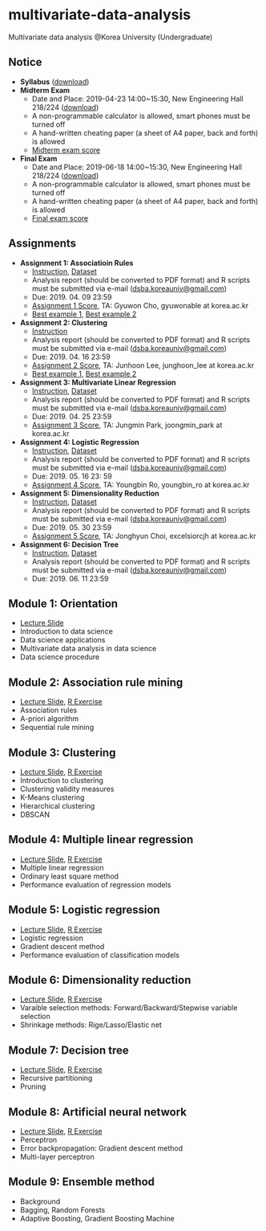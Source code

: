 # multivariate-data-analysis
Multivariate data analysis @Korea University (Undergraduate)

## Notice 
* **Syllabus** ([download](https://github.com/pilsung-kang/multivariate-data-analysis/blob/master/2019_1_Multivariate%20Data%20Analysis.pdf))
* **Midterm Exam**
  * Date and Place: 2019-04-23 14:00~15:30, New Engineering Hall 218/224 ([download](https://www.dropbox.com/s/j1k2qyzy5cmhz3c/2019_%EB%8B%A4%EB%B3%80%EB%9F%89%EB%B6%84%EC%84%9D_%EC%A4%91%EA%B0%84%EA%B3%A0%EC%82%AC%20%EC%9E%A5%EC%86%8C.xlsx?dl=0))
  * A non-programmable calculator is allowed, smart phones must be turned off
  * A hand-written cheating paper (a sheet of A4 paper, back and forth) is allowed
  * [Midterm exam score](https://www.dropbox.com/s/xu1918037usmqki/2019_%EB%8B%A4%EB%B3%80%EB%9F%89%EB%B6%84%EC%84%9D_%EC%A4%91%EA%B0%84%EA%B3%A0%EC%82%AC_%EC%B1%84%EC%A0%90%EA%B2%B0%EA%B3%BC_%EB%B0%B0%ED%8F%AC%EC%9A%A9.xlsx?dl=0)
* **Final Exam**
  * Date and Place: 2019-06-18 14:00~15:30, New Engineering Hall 218/224 ([download](https://www.dropbox.com/s/j1k2qyzy5cmhz3c/2019_%EB%8B%A4%EB%B3%80%EB%9F%89%EB%B6%84%EC%84%9D_%EA%B8%B0%EB%A7%90%EA%B3%A0%EC%82%AC%20%EC%9E%A5%EC%86%8C.xlsx?dl=0))
  * A non-programmable calculator is allowed, smart phones must be turned off
  * A hand-written cheating paper (a sheet of A4 paper, back and forth) is allowed
  * [Final exam score](https://www.dropbox.com/s/t65lbvfcvpvlnrk/2019_%EB%8B%A4%EB%B3%80%EB%9F%89%EB%B6%84%EC%84%9D_%EA%B8%B0%EB%A7%90%EA%B3%A0%EC%82%AC_%EC%B1%84%EC%A0%90%EA%B2%B0%EA%B3%BC.xlsx?dl=0)

## Assignments 
* **Assignment 1: Associatioin Rules**
  * [Instruction](https://www.dropbox.com/s/4y9sysr9bb9th6r/Assignment%201.pdf?dl=0), [Dataset](https://www.dropbox.com/s/hsnzpwwm7kbqd69/big_student_clear_third_version.zip?dl=0)
  * Analysis report (should be converted to PDF format) and R scripts must be submitted via e-mail (dsba.koreauniv@gmail.com)
  * Due: 2019. 04. 09 23:59
  * [Assignment 1 Score](https://www.dropbox.com/s/lrlh0f23ydv6upy/2019_%EB%8B%A4%EB%B3%80%EB%9F%89%EB%B6%84%EC%84%9D_%EA%B3%BC%EC%A0%9C%EC%B1%84%EC%A0%90_%EA%B3%BC%EC%A0%9C%201.xlsx?dl=0), TA: Gyuwon Cho, gyuwonable at korea.ac.kr
  * [Best example 1](https://www.dropbox.com/s/w9unpv811agt158/Assignment1_%EA%B9%80%EC%A7%80%EB%82%98.pdf?dl=0), [Best example 2](https://www.dropbox.com/s/9c3yg0ro23c06nf/Assignment1_%EC%86%A1%EA%B3%A0%EC%9D%80.pdf?dl=0)
* **Assignment 2: Clustering**
  * [Instruction](https://www.dropbox.com/s/7yer87ez1jdqww6/Assignment%202.pdf?dl=0)
  * Analysis report (should be converted to PDF format) and R scripts must be submitted via e-mail (dsba.koreauniv@gmail.com)
  * Due: 2019. 04. 16 23:59
  * [Assignment 2 Score](https://www.dropbox.com/s/jh9mutvrtfexmd9/2019_%EB%8B%A4%EB%B3%80%EB%9F%89%EB%B6%84%EC%84%9D_%EA%B3%BC%EC%A0%9C%EC%B1%84%EC%A0%90_%EA%B3%BC%EC%A0%9C2_%EA%B2%8C%EC%8B%9C%EC%9A%A9.xlsx?dl=0), TA: Junhoon Lee, junghoon_lee at korea.ac.kr
  * [Best example 1](https://www.dropbox.com/s/mm7qkhiv3zmibha/Assignment2_%EC%86%A1%EA%B3%A0%EC%9D%80.pdf?dl=0), [Best example 2](https://www.dropbox.com/s/fvipgvtm4pjszcr/Assignment2_%EA%B9%80%EC%A7%80%EB%82%98.pdf?dl=0) 
* **Assignment 3: Multivariate Linear Regression**
  * [Instruction](https://www.dropbox.com/s/lmeaen1ik6y66tt/Assignment%203.pdf?dl=0), [Dataset](https://www.dropbox.com/s/y7cw2kfi4tg8x6l/kc_house_data.csv?dl=0)
  * Analysis report (should be converted to PDF format) and R scripts must be submitted via e-mail (dsba.koreauniv@gmail.com)
  * Due: 2019. 04. 25 23:59
  * [Assignment 3 Score](https://www.dropbox.com/s/tnqxft19eanmd3f/2019_%EB%8B%A4%EB%B3%80%EB%9F%89%EB%B6%84%EC%84%9D_%EA%B3%BC%EC%A0%9C%EC%B1%84%EC%A0%90_%EA%B3%BC%EC%A0%9C3_%EA%B2%8C%EC%8B%9C%EC%9A%A9.xlsx?dl=0), TA: Jungmin Park, joongmin_park at korea.ac.kr
* **Assignment 4: Logistic Regression**
  * [Instruction](https://www.dropbox.com/s/ybm33sa2v21r5wv/Assignment%204.pdf?dl=0), [Dataset](https://www.dropbox.com/s/zcfy0hao60yl2f0/Admission_Predict.csv?dl=0)
  * Analysis report (should be converted to PDF format) and R scripts must be submitted via e-mail (dsba.koreauniv@gmail.com)
  * Due: 2019. 05. 16 23: 59
  * [Assignment 4 Score](https://www.dropbox.com/s/lsufr6reqw1dr4v/2019_%EB%8B%A4%EB%B3%80%EB%9F%89%EB%B6%84%EC%84%9D_%EA%B3%BC%EC%A0%9C%EC%B1%84%EC%A0%90_%EA%B3%BC%EC%A0%9C4_%EA%B2%8C%EC%8B%9C%EC%9A%A9.xlsx?dl=0), TA: Youngbin Ro, youngbin_ro at korea.ac.kr
* **Assignment 5: Dimensionality Reduction**
  * [Instruction](https://www.dropbox.com/s/9l6d3pl0cjd3n07/Assignment%205.pdf?dl=0), [Dataset](https://www.dropbox.com/s/d9anhj6vivbsnrn/Weather_Ankara.csv?dl=0)
  * Analysis report (should be converted to PDF format) and R scripts must be submitted via e-mail (dsba.koreauniv@gmail.com)
  * Due: 2019. 05. 30 23:59
  * [Assignment 5 Score](https://www.dropbox.com/s/b6z8ni9x41n0omd/2019_%EB%8B%A4%EB%B3%80%EB%9F%89%EB%B6%84%EC%84%9D_%EA%B3%BC%EC%A0%9C%EC%B1%84%EC%A0%90_%EA%B3%BC%EC%A0%9C5_%EA%B2%8C%EC%8B%9C%EC%9A%A9.xlsx?dl=0), TA: Jonghyun Choi, excelsiorcjh at korea.ac.kr
* **Assignment 6: Decision Tree**
  * [Instruction](https://www.dropbox.com/s/a2mqmhocnfg1mld/Assignment%206.pdf?dl=0), [Dataset](https://www.dropbox.com/s/bh4xyij28rect3y/heart.csv?dl=0)
  * Analysis report (should be converted to PDF format) and R scripts must be submitted via e-mail (dsba.koreauniv@gmail.com)
  * Due: 2019. 06. 11 23:59

## Module 1: Orientation
* [Lecture Slide](https://github.com/pilsung-kang/multivariate-data-analysis/blob/master/01%20Introduction/01_Introduction%20to%20Multivariate%20Data%20Analysis_upload.pdf)
* Introduction to data science
* Data science applications
* Multivariate data analysis in data science
* Data science procedure

## Module 2: Association rule mining
* [Lecture Slide](https://github.com/pilsung-kang/multivariate-data-analysis/blob/master/02%20Association%20Rule%20Mining/02_Association%20Rule%20Mining.pdf), [R Exercise](https://www.dropbox.com/s/pyj60yqf9qfor5j/02%20Association%20Rule%20Mining.zip?dl=0)
* Association rules
* A-priori algorithm
* Sequential rule mining

## Module 3: Clustering
* [Lecture Slide](https://github.com/pilsung-kang/multivariate-data-analysis/blob/master/04%20Multiple%20Linear%20Regression/04_Multiple%20Linear%20Regression.pdf), [R Exercise](https://www.dropbox.com/s/d2w6osdazkc0sg2/03%20Clustering.zip?dl=0)
* Introduction to clustering
* Clustering validity measures
* K-Means clustering
* Hierarchical clustering
* DBSCAN

## Module 4: Multiple linear regression
* [Lecture Slide](https://github.com/pilsung-kang/multivariate-data-analysis/blob/master/04%20Multiple%20Linear%20Regression/04_Multiple%20Linear%20Regression.pdf), [R Exercise](https://www.dropbox.com/s/jtlfzqf0pfih7nh/04%20Multiple%20Linear%20Regression.zip?dl=0)
* Multiple linear regression
* Ordinary least square method
* Performance evaluation of regression models

## Module 5: Logistic regression
* [Lecture Slide](https://github.com/pilsung-kang/multivariate-data-analysis/blob/master/05%20Logistic%20Regression/05_Logistic%20Regression.pdf), [R Exercise](https://www.dropbox.com/s/ojc0gx1qvpmv2rc/05%20Logistic%20Regression.zip?dl=0)
* Logistic regression
* Gradient descent method
* Performance evaluation of classification models

## Module 6: Dimensionality reduction
* [Lecture Slide](https://github.com/pilsung-kang/multivariate-data-analysis/blob/master/06%20Dimensionality%20Reduction/06_Dimensionality%20Reduction.pdf), [R Exercise](https://www.dropbox.com/s/fpr6hukq0tjftnz/06%20Dimensionality%20Reduction.zip?dl=0)
* Varaible selection methods: Forward/Backward/Stepwise variable selection
* Shrinkage methods: Rige/Lasso/Elastic net

## Module 7: Decision tree
* [Lecture Slide](https://github.com/pilsung-kang/multivariate-data-analysis/blob/master/07%20Decision%20Tree/07_Decision%20Tree.pdf), [R Exercise](https://www.dropbox.com/s/l6edssi8ch7z0vb/07%20Decision%20Tree.zip?dl=0)
* Recursive partitioning
* Pruning

## Module 8: Artificial neural network 
* [Lecture Slide](https://github.com/pilsung-kang/multivariate-data-analysis/blob/master/08%20Artificial%20Neural%20Network/08_Artificial%20Neural%20Networks.pdf), [R Exercise](https://www.dropbox.com/s/sou3e2m7s0jkwib/08%20Artificial%20Neural%20Network.zip?dl=0)
* Perceptron
* Error backpropagation: Gradient descent method
* Multi-layer perceptron

## Module 9: Ensemble method 
* Background
* Bagging, Random Forests
* Adaptive Boosting, Gradient Boosting Machine

